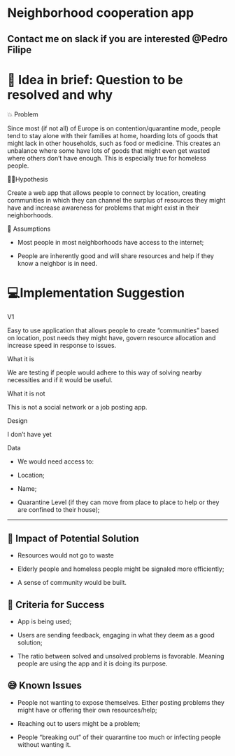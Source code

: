 # Neighborhood cooperation app

## Contact me on slack if you are interested @Pedro Filipe

# 📃 Idea in brief: Question to be resolved and why

💥 Problem

Since most (if not all) of Europe is on contention/quarantine mode, people tend to stay alone with their families at home, hoarding lots of goods that might lack in other households, such as food or medicine. This creates an unbalance where some have lots of goods that might even get wasted where others don’t have enough. This is especially true for homeless people.

👨‍🔬Hypothesis

Create a web app that allows people to connect by location, creating communities in which they can channel the surplus of resources they might have and increase awareness for problems that might exist in their neighborhoods.

🤔 Assumptions

-   Most people in most neighborhoods have access to the internet;
    
-   People are inherently good and will share resources and help if they know a neighbor is in need.
    

# 💻Implementation Suggestion

V1

Easy to use application that allows people to create “communities” based on location, post needs they might have, govern resource allocation and increase speed in response to issues.

What it is

We are testing if people would adhere to this way of solving nearby necessities and if it would be useful.

What it is not

This is not a social network or a job posting app.

Design

I don’t have yet

  

Data

-   We would need access to:
    

-   Location;
    
-   Name;
    
-   Quarantine Level (if they can move from place to place to help or they are confined to their house);
    

----------

## 💪 Impact of Potential Solution

-   Resources would not go to waste
    
-   Elderly people and homeless people might be signaled more efficiently;
    
-   A sense of community would be built.
    

## 🙌 Criteria for Success

-   App is being used;
    
-   Users are sending feedback, engaging in what they deem as a good solution;
    
-   The ratio between solved and unsolved problems is favorable. Meaning people are using the app and it is doing its purpose.
    

## 😅 Known Issues

-   People not wanting to expose themselves. Either posting problems they might have or offering their own resources/help;
    
-   Reaching out to users might be a problem;
    
-   People “breaking out” of their quarantine too much or infecting people without wanting it.
